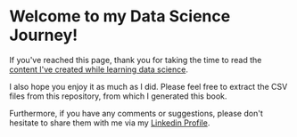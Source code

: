 # Welcome to my Data Science Journey!

If you've reached this page, thank you for taking the time to read the [content I've created while learning data science](https://martinmjal.github.io/Data_Science_Notebooks/intro.html).

I also hope you enjoy it as much as I did. Please feel free to extract the CSV files from  this repository, from which I generated this book.

Furthermore, if you have any comments or suggestions, please don't hesitate to share them with me via my [Linkedin Profile](https://www.linkedin.com/in/martinalvarez2000/).
